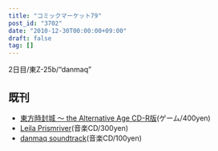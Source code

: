 ```yaml
---
title: "コミックマーケット79"
post_id: "3702"
date: "2010-12-30T00:00:00+09:00"
draft: false
tag: []
---
```



2日目/東Z-25b/“danmaq”

## 既刊



  * [東方時封城 ～ the Alternative Age CD-R版](/!/thA/)(ゲーム/400yen)
  * [Leila Prismriver](/!/leila/)(音楽CD/300yen)
  * [danmaq soundtrack](/!/dst/)(音楽CD/100yen)
